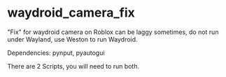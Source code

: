 # waydroid_camera_fix

"Fix" for waydroid camera on Roblox
can be laggy sometimes, do not run under Wayland, use Weston to run Waydroid.

Dependencies: pynput, pyautogui


There are 2 Scripts, you will need to run both.
